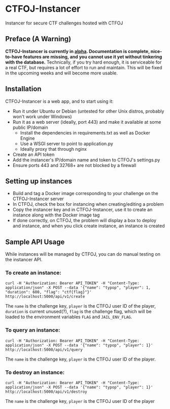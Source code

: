 # CTFOJ-Instancer
Instancer for secure CTF challenges hosted with CTFOJ

## Preface (A Warning)
**CTFOJ-Instancer is currently in <ins>alpha</ins>. Documentation is complete, nice-to-have features are missing, and you cannot use it yet without tinkering with the database.**
Technically, if you try hard enough, it is serviceable for a real CTF, but requires a lot of effort to run and maintain.
This will be fixed in the upcoming weeks and will become more usable.

## Installation
CTFOJ-Instancer is a web app, and to start using it:
- Run it under Ubuntu or Debian (untested for other Unix distros, probably won't work under Windows)
- Run it as a web server (ideally, port 443) and make it available at some public IP/domain
  - Install the dependencies in requirements.txt as well as Docker Engine
  - Use a WSGI server to point to application.py
  - Ideally proxy that through nginx
- Create an API token
- Add the instancer's IP/domain name and token to CTFOJ's settings.py
- Ensure ports 443 and 32768+ are not blocked by a firewall

## Setting up instances
- Build and tag a Docker image corresponding to your challenge on the CTFOJ-Instancer server
- In CTFOJ, check the box for instancing when creating/editing a problem
- Copy the instancer key and in CTFOJ-Instancer, use it to create an instance along with the Docker image tag
- If done correctly, on CTFOJ, the problem will display a box to deploy and instance, and when you click create instance, an instance is created

## Sample API Usage
While instances will be managed by CTFOJ, you can do manual testing on the instancer API.

### To create an instance:
```
curl -H "Authorization: Bearer API_TOKEN" -H "Content-Type: application/json" -X POST --data '{"name": "typop", "player": 1, "duration": 600, "flag": "ctf{flag}"}' http://localhost:5000/api/v1/create
```
The `name` is the challenge key, `player` is the CTFOJ user ID of the player, `duration` is current unused(?), `flag` is the challenge flag, which will be loaded to the environment variables `FLAG` and `JAIL_ENV_FLAG`.

### To query an instance:
```
curl -H "Authorization: Bearer API_TOKEN" -H "Content-Type: application/json" -X POST --data '{"name": "typop", "player": 1}' http://localhost:5000/api/v1/query
```
The `name` is the challenge key, `player` is the CTFOJ user ID of the player.

### To destroy an instance:
```
curl -H "Authorization: Bearer API_TOKEN" -H "Content-Type: application/json" -X POST --data '{"name": "typop", "player": 1}' http://localhost:5000/api/v1/destroy
```
The `name` is the challenge key, `player` is the CTFOJ user ID of the player
